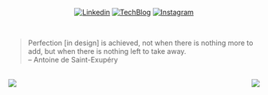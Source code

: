 <div align="center">
    
[![Linkedin](https://img.shields.io/badge/hyun.hwang-%231DA1F2.svg?style=for-the-badge&logo=Linkedin&logoColor=white)](https://www.linkedin.com/in/xtring/)
[![TechBlog](https://img.shields.io/badge/TechBlog-%231DA1F2.svg?style=for-the-badge&logoColor=white)](https://xtring-dev.tistory.com/)
[![Instagram](https://img.shields.io/badge/xtring-%23E4405F.svg?style=for-the-badge&logo=Instagram&logoColor=white)](https://www.instagram.com/x6tri3n0g/)

</div>

<br />

> Perfection [in design] is achieved, not when there is nothing more to add, but when there is nothing left to take away.  
> – Antoine de Saint-Exupéry

<br />

<div style="display: flex; flex-direction: row; justify-content: space-between; align-items: center">
    <a href="https://github.com/x6tri3n0g/github-readme-stats">
      <img align="center" src="https://github-readme-stats.vercel.app/api/?username=x6tri3n0g?card_width=700&show_icons=true&title_color=fff&icon_color=79ff97&text_color=9f9f9f&bg_color=151515" />
    </a>
    <a href="https://github.com/x6tri3n0g/github-readme-stats">
      <img align="center" src="https://github-readme-stats.vercel.app/api/top-langs/?username=x6tri3n0g" />
    </a>
</div>
